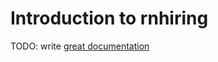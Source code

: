 # Introduction to rnhiring

TODO: write [great documentation](http://jacobian.org/writing/what-to-write/)
